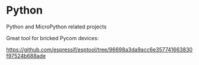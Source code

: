 # Python
Python and MicroPython related projects

Great tool for bricked Pycom devices:

https://github.com/espressif/esptool/tree/96698a3da9acc6e357741663830f97524b688ade
